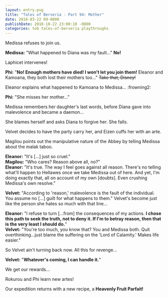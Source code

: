 ```yaml
---
layout: entry.pug
title: "Tales of Berseria - Part 94: Mother"
date: 2018-03-22 09-0800
publishDate: 2018-10-22 23:00:10 -0800
categories: tob tales-of-berseria playthroughs
---
```


Medissa refuses to join us.

**Medissa:** "What happened to Diana was my fault..." **No!**

Laphicet intervenes!

**Phi:** "**No! Enough mothers have died! I won't let you join them!** Eleanor and Kamoana, they both lost their mothers too..." ~~Take that, Disney!~~

Eleanor explains what happened to Kamoana to Medissa... :frowning2:

**Phi:** "She misses her mother..."

Medissa remembers her daughter's last words, before Diana gave into malevolence and became a daemon...

She blames herself and asks Diana to forgive her. She falls.

Velvet decides to have the party carry her, and Eizen cuffs her with an arte.

Magilou points out the manipulative nature of the Abbey by telling Medissa about the malak taboo.

**Eleanor:** "It's [...] just so cruel."<br/>
**Magilou:** "Who cares? Reason above all, no?"<br/>
**Eleanor:** "It's true. The way I feel goes against all reason. There's no telling what'll happen to Hellawes once we take Medissa out of here. And yet, I'm doing exactly that, all on account of my own [doubts]. Even crushing Medissa's own resolve."

**Velvet:** "According to 'reason,' malevolence is the fault of the individual. You assume no [...] guilt for what happens to them." Velvet's become just like the person she hates so much with that line...

**Eleanor:** "I refuse to turn [...from] the consequences of my actions. **I chose this path to seek the truth, not to deny it. If I'm to betray reason, then that is the very least I should do.**"<br/>
**Velvet:** "You're too much, you know that? You and Medissa both. Quit overthinking...just blame the suffering on the 'Lord of Calamity.' Makes life easier."

So Velvet ain't turning back now. All this for revenge...

**Velvet:** "**Whatever's coming, I can handle it.**"

We get our rewards...

Rokurou and Phi learn new artes!

Our expedition returns with a new recipe, a **Heavenly Fruit Parfait!**